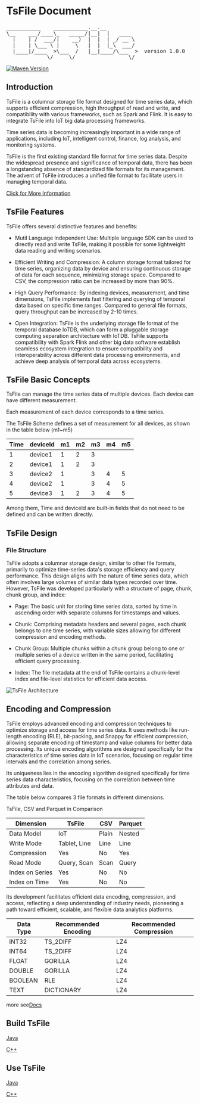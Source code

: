 <!--

    Licensed to the Apache Software Foundation (ASF) under one
    or more contributor license agreements.  See the NOTICE file
    distributed with this work for additional information
    regarding copyright ownership.  The ASF licenses this file
    to you under the Apache License, Version 2.0 (the
    "License"); you may not use this file except in compliance
    with the License.  You may obtain a copy of the License at

        http://www.apache.org/licenses/LICENSE-2.0

    Unless required by applicable law or agreed to in writing,
    software distributed under the License is distributed on an
    "AS IS" BASIS, WITHOUT WARRANTIES OR CONDITIONS OF ANY
    KIND, either express or implied.  See the License for the
    specific language governing permissions and limitations
    under the License.

-->

# TsFile Document
<pre>
___________    ___________.__.__          
\__    ___/____\_   _____/|__|  |   ____  
  |    | /  ___/|    __)  |  |  | _/ __ \ 
  |    | \___ \ |     \   |  |  |_\  ___/ 
  |____|/____  >\___  /   |__|____/\___  >  version 1.0.0
             \/     \/                 \/  
</pre>
[![Maven Version](https://maven-badges.herokuapp.com/maven-central/org.apache.tsfile/tsfile-parent/badge.svg)](http://search.maven.org/#search|gav|1|g:"org.apache.tsfile")

## Introduction

TsFile is a columnar storage file format designed for time series data, which supports efficient compression, high throughput of read and write, and compatibility with various frameworks, such as Spark and Flink. It is easy to integrate TsFile into IoT big data processing frameworks.

Time series data is becoming increasingly important in a wide range of applications, including IoT, intelligent control, finance, log analysis, and monitoring systems. 

TsFile is the first existing standard file format for time series data. Despite the widespread presence and significance of temporal data, there has been a longstanding absence of standardized file formats for its management. The advent of TsFile introduces a unified file format to facilitate users in managing temporal data.

[Click for More Information](https://www.timecho-global.com/archives/apache-tsfile-time-series-data-storage-redefined)

## TsFile Features

TsFile offers several distinctive features and benefits:

- Mutil Language Independent Use: Multiple language SDK can be used to directly read and write TsFile, making it possible for some lightweight data reading and writing scenarios.

- Efficient Writing and Compression: A column storage format tailored for time series, organizing data by device and ensuring continuous storage of data for each sequence, minimizing storage space. Compared to CSV, the compression ratio can be increased by more than 90%.

- High Query Performance: By indexing devices, measurement, and time dimensions, TsFile implements fast filtering and querying of temporal data based on specific time ranges. Compared to general file formats, query throughput can be increased by 2-10 times.

- Open Integration: TsFile is the underlying storage file format of the temporal database IoTDB, which can form a pluggable storage computing separation architecture with IoTDB. TsFile supports compatibility with Spark Flink and other big data software establish seamless ecosystem integration to ensure compatibility and interoperability across different data processing environments, and achieve deep analysis of temporal data across ecosystems.

## TsFile Basic Concepts

TsFile can manage the time series data of multiple devices. Each device can have different measurement.

Each measurement of each device corresponds to a time series.

The TsFile Scheme defines a set of measurement for all devices, as shown in the table below (m1~m5)

| Time | deviceId | m1 | m2 | m3 | m4 | m5 |
|------|----------|----|----|----|----|----|
| 1    | device1  | 1  | 2  | 3  |    |    |
| 2    | device1  | 1  | 2  | 3  |    |    |
| 3    | device2  | 1  |    | 3  | 4  | 5  |
| 4    | device2  | 1  |    | 3  | 4  | 5  |
| 5    | device3  | 1  | 2  | 3  | 4  | 5  |

Among them, Time and deviceId are built-in fields that do not need to be defined and can be written directly.

## TsFile Design

### File Structure

TsFile adopts a columnar storage design, similar to other file formats, primarily to optimize time-series data's storage efficiency and query performance. This design aligns with the nature of time series data, which often involves large volumes of similar data types recorded over time. However, TsFile was developed particularly with a structure of page, chunk, chunk group, and index:

- Page: The basic unit for storing time series data, sorted by time in ascending order with separate columns for timestamps and values.

- Chunk: Comprising metadata headers and several pages, each chunk belongs to one time series, with variable sizes allowing for different compression and encoding methods.

- Chunk Group: Multiple chunks within a chunk group belong to one or multiple series of a device written in the same period, facilitating efficient query processing.

- Index: The file metadata at the end of TsFile contains a chunk-level index and file-level statistics for efficient data access.

![TsFile Architecture](https://alioss.timecho.com/upload/Apache%20TsFile%20%E5%8F%91%E5%B8%83%E5%9B%BE3-20240315.png)

## Encoding and Compression

TsFile employs advanced encoding and compression techniques to optimize storage and access for time series data. It uses methods like run-length encoding (RLE), bit-packing, and Snappy for efficient compression, allowing separate encoding of timestamp and value columns for better data processing. Its unique encoding algorithms are designed specifically for the characteristics of time series data in IoT scenarios, focusing on regular time intervals and the correlation among series. 

Its uniqueness lies in the encoding algorithm designed specifically for time series data characteristics, focusing on the correlation between time attributes and data.

The table below compares 3 file formats in different dimensions.

TsFile, CSV and Parquet in Comparison

| Dimension       | TsFile       | CSV   | Parquet |
|-----------------|--------------|-------|---------|
| Data Model      | IoT          | Plain | Nested  |
| Write Mode      | Tablet, Line | Line  | Line    |
| Compression     | Yes          | No    | Yes     |
| Read Mode       | Query, Scan  | Scan  | Query   |
| Index on Series | Yes          | No    | No      |
| Index on Time   | Yes          | No    | No      |

Its development facilitates efficient data encoding, compression, and access, reflecting a deep understanding of industry needs, pioneering a path toward efficient, scalable, and flexible data analytics platforms.

| Data Type    | Recommended Encoding       | Recommended Compression |
|---------|------------|--------|
| INT32   | TS_2DIFF   | LZ4    |
| INT64   | TS_2DIFF   | LZ4    |
| FLOAT   | GORILLA    | LZ4    |
| DOUBLE  | GORILLA    | LZ4    |
| BOOLEAN | RLE        | LZ4    |
| TEXT    | DICTIONARY | LZ4    |

more see[Docs](https://iotdb.apache.org/UserGuide/latest/Basic-Concept/Encoding-and-Compression.html)

## Build TsFile

[Java](./java/tsfile/README.md#building-with-java)

[C++](./cpp/tsfile/README.md#build)


## Use TsFile

[Java](./java/tsfile/README.md#use-tsfile)

[C++](./cpp/tsfile/README.md#use-tsfile)
